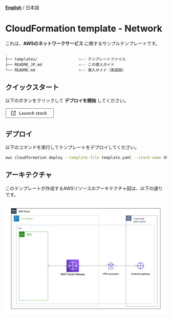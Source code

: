[**English**](README.md) / 日本語

# CloudFormation template - Network

これは、**AWSのネットワークサービス** に関するサンプルテンプレートです。

```bash
.
├── templates/                  <-- テンプレートファイル
├── README_JP.md                <-- この導入ガイド
└── README.md                   <-- 導入ガイド（英語版）
```

## クイックスタート

以下のボタンをクリックして **デプロイを開始** してください。

[![cloudformation-launch-stack](images/cloudformation-launch-stack.png)](https://console.aws.amazon.com/cloudformation/home?region=ap-northeast-1#/stacks/create/review?stackName=VPNSample&templateURL=https://eijikominami.s3-ap-northeast-1.amazonaws.com/aws-cloudformation-samples/network/vpn.yaml)

## デプロイ

以下のコマンドを実行してテンプレートをデプロイしてください。

```bash
aws cloudformation deploy --template-file template.yaml --stack-name VPNSample --capabilities CAPABILITY_NAMED_IAM CAPABILITY_AUTO_EXPAND
```

## アーキテクチャ

このテンプレートが作成するAWSリソースのアーキテクチャ図は、以下の通りです。

![](images/architecture.png)